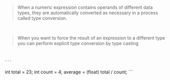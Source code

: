 

> When a numeric expression contains operands of different data types, they are automatically converted as necessary in a process called type conversion.
<br>

> When you want to force the result of an expression to a different type you can perform explicit type conversion by type casting
<br>

    ```
int total = 23;
int count = 4;
average = (float) total / count;
    ```